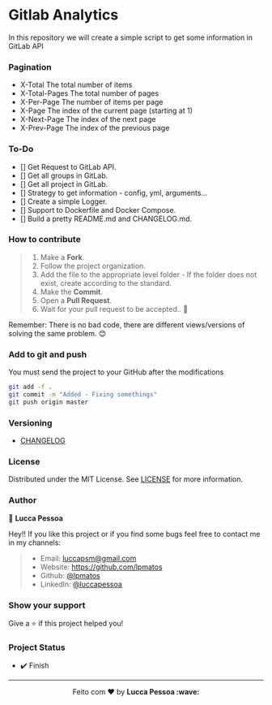 # Gitlab  Analytics

In this repository we will create a simple script to get some information in GitLab API

### Pagination

* X-Total	The total number of items
* X-Total-Pages	The total number of pages
* X-Per-Page	The number of items per page
* X-Page	The index of the current page (starting at 1)
* X-Next-Page	The index of the next page
* X-Prev-Page	The index of the previous page

### To-Do

- [] Get Request to GitLab API.
- [] Get all groups in GitLab.
- [] Get all project in GitLab.
- [] Strategy to get information - config, yml, arguments...
- [] Create a simple Logger.
- [] Support to Dockerfile and Docker Compose.
- [] Build a pretty README.md and CHANGELOG.md.

### How to contribute

>
> 1. Make a **Fork**.
> 2. Follow the project organization.
> 3. Add the file to the appropriate level folder - If the folder does not exist, create according to the standard.
> 4. Make the **Commit**.
> 5. Open a **Pull Request**.
> 6. Wait for your pull request to be accepted.. 🚀
>
Remember: There is no bad code, there are different views/versions of solving the same problem. 😊

### Add to git and push

You must send the project to your GitHub after the modifications

```bash
git add -f .
git commit -m "Added - Fixing somethings"
git push origin master
```

### Versioning

- [CHANGELOG](CHANGELOG.md)

### License

Distributed under the MIT License. See [LICENSE](LICENSE) for more information.

### Author

👤 **Lucca Pessoa**

Hey!! If you like this project or if you find some bugs feel free to contact me in my channels:

> * Email: luccapsm@gmail.com
> * Website: https://github.com/lpmatos
> * Github: [@lpmatos](https://github.com/lpmatos)
> * LinkedIn: [@luccapessoa](https://linkedin.com/in/luccapessoa)

### Show your support

Give a ⭐️ if this project helped you!

### Project Status

* ✔️ Finish

---

<p align="center">Feito com ❤️ by <strong>Lucca Pessoa :wave:</p>
